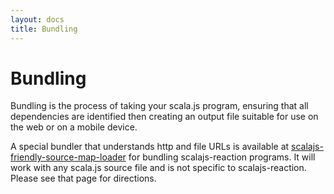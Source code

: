 ```yaml
---
layout: docs
title: Bundling
---
```

# Bundling

Bundling is the process of taking your scala.js program, ensuring that all
dependencies are identified then creating an output file suitable for use on the
web or on a mobile device.

A special bundler that understands http and file URLs is available at
[scalajs-friendly-source-map-loader](https://github.com/aappddeevv/scalajs-friendly-source-map-loader)
for bundling scalajs-reaction programs. It will work with any scala.js source
file and is not specific to scalajs-reaction. Please see that page for
directions.
